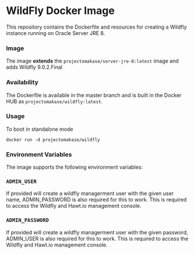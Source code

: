 # WildFly Docker Image #

This repository contains the Dockerfile and resources for creating a Wildfly instance running on Oracle Server JRE 8.

### Image ###

The image **extends** the `projectomakase/server-jre-8:latest` image and adds Wildfly 9.0.2.Final

### Availability ###

The Dockerfile is available in the master branch and is built in the Docker HUB as `projectomakase/wildfly:latest`.

### Usage ###

To boot in standalone mode

    docker run -d projectomakase/wildfly

### Environment Variables ###

The image supports the following environment variables:

### `ADMIN_USER`

If provided will create a wildfly managerment user with the given user name, ADMIN_PASSWORD is also required for this to work. This is required to access the Wildfly and Hawt.io management console.

### `ADMIN_PASSWORD`

If provided will create a wildfly managerment user with the given password, ADMIN_USER is also required for this to work. This is required to access the Wildfly and Hawt.io management console.

